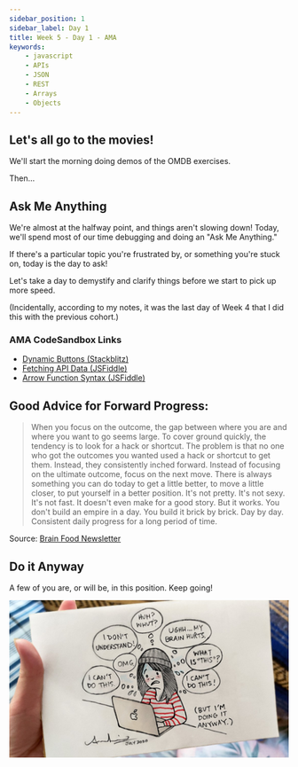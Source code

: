 ```yaml
---
sidebar_position: 1
sidebar_label: Day 1
title: Week 5 - Day 1 - AMA
keywords:
    - javascript
    - APIs
    - JSON
    - REST
    - Arrays
    - Objects
---
```

<!-- markdownlint-disable no-trailing-punctuation -->

## Let's all go to the movies!

We'll start the morning doing demos of the OMDB exercises.

Then...

## Ask Me Anything

We're almost at the halfway point, and things aren't slowing down! Today, we'll spend most of our time debugging and doing an "Ask Me Anything."

If there's a particular topic you're frustrated by, or something you're stuck on, today is the day to ask!

Let's take a day to demystify and clarify things before we start to pick up more speed.

(Incidentally, according to my notes, it was the last day of Week 4 that I did this with the previous cohort.)

### AMA CodeSandbox Links

* [Dynamic Buttons (Stackblitz)](https://stackblitz.com/edit/vitejs-vite-xhosie)
* [Fetching API Data (JSFiddle)](https://jsfiddle.net/torchcodelab/m8ngzL3v/1/)
* [Arrow Function Syntax (JSFiddle)](https://jsfiddle.net/torchcodelab/xtngmfzo/)

## Good Advice for Forward Progress:

> When you focus on the outcome, the gap between where you are and where you want to go seems large. To cover ground quickly, the tendency is to look for a hack or shortcut.
> The problem is that no one who got the outcomes you wanted used a hack or shortcut to get them. Instead, they consistently inched forward.
> Instead of focusing on the ultimate outcome, focus on the next move. There is always something you can do today to get a little better, to move a little closer, to put yourself in a better position. It's not pretty. It's not sexy. It's not fast. It doesn't even make for a good story. But it works.
> You don't build an empire in a day. You build it brick by brick. Day by day.
> Consistent daily progress for a long period of time.

Source: [Brain Food Newsletter](https://fs.blog/newsletter/)

## Do it Anyway

A few of you are, or will be, in this position. Keep going!

![Do it Anyway](./img/do_it_anyway.jpg)
